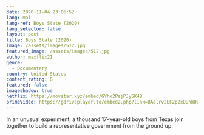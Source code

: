 ```yaml
---
date: 2020-11-04 23:06:52
lang: mal
lang-ref: Boys State (2020)
lang_selector: false
layout: post
title: Boys State (2020)
image: /assets/images/512.jpg
featured_image: /assets/images/512.jpg
author: maxflix21
genre:
  - Documentary
country: United States
content_rating: G
featured: false
imageshadow: true
netflix: https://movstar.xyz/embed/GYho2PejPJy5K4B
primeVideo: https://gdriveplayer.to/embed2.php?link=BAelrv2EF2p2xOUhWOzIjw%252BAAPEl9HsfG2kHAAdxEroQFOmLHJUb8RID1Qy46QdSWnWgemLIGbY%252BZ0Db%252BdlfxSZSaVsi5yHB7kCSY7UrbXgsrFOxvUOjPixS%252FnEHYQr3jsNb%252Fkl4e9WcjH2G0285S9TBCtOYXohoZZ8EfKpn1E2ptmCefUP3JCDn%252F%252BufSn8ps%253D
---
```

In an unusual experiment, a thousand 17-year-old boys from Texas join together to build a representative government from the ground up.